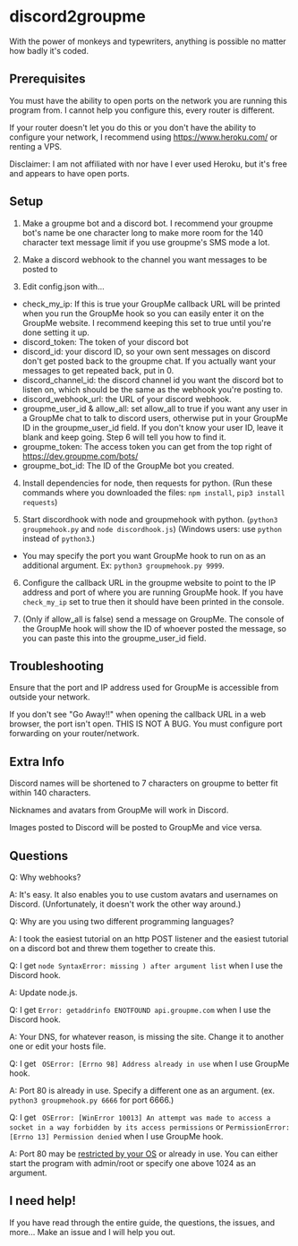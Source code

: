 # discord2groupme
With the power of monkeys and typewriters, anything is possible no matter how badly it's coded.

## Prerequisites
You must have the ability to open ports on the network you are running this program from. I cannot help you configure this, every router is different.

If your router doesn't let you do this or you don't have the ability to configure your network, I recommend using https://www.heroku.com/ or renting a VPS.

Disclaimer: I am not affiliated with nor have I ever used Heroku, but it's free and appears to have open ports.

## Setup
1. Make a groupme bot and a discord bot. I recommend your groupme bot's name be one character long to make more room for the 140 character text message limit if you use groupme's SMS mode a lot.

2. Make a discord webhook to the channel you want messages to be posted to

3. Edit config.json with...

- check_my_ip: If this is true your GroupMe callback URL will be printed when you run the GroupMe hook so you can easily enter it on the GroupMe website. I recommend keeping this set to true until you're done setting it up.
- discord_token: The token of your discord bot
- discord_id: your discord ID, so your own sent messages on discord don't get posted back to the groupme chat. If you actually want your messages to get repeated back, put in 0.
- discord_channel_id: the discord channel id you want the discord bot to listen on, which should be the same as the webhook you're posting to.
- discord_webhook_url: the URL of your discord webhook.
- groupme_user_id & allow_all: set allow_all to true if you want any user in a GroupMe chat to talk to discord users, otherwise put in your GroupMe ID in the groupme_user_id field. If you don't know your user ID, leave it blank and keep going. Step 6 will tell you how to find it.
- groupme_token: The access token you can get from the top right of https://dev.groupme.com/bots/
- groupme_bot_id: The ID of the GroupMe bot you created.

4. Install dependencies for node, then requests for python. (Run these commands where you downloaded the files: `npm install`, `pip3 install requests`)

5. Start discordhook with node and groupmehook with python. (`python3 groupmehook.py` and `node discordhook.js`) (Windows users: use `python` instead of `python3`.)
- You may specify the port you want GroupMe hook to run on as an additional argument. Ex: `python3 groupmehook.py 9999`.

6. Configure the callback URL in the groupme website to point to the IP address and port of where you are running GroupMe hook. If you have `check_my_ip` set to true then it should have been printed in the console.

7. (Only if allow_all is false) send a message on GroupMe. The console of the GroupMe hook will show the ID of whoever posted the message, so you can paste this into the groupme_user_id field.

## Troubleshooting

Ensure that the port and IP address used for GroupMe is accessible from outside your network.

If you don't see "Go Away!!" when opening the callback URL in a web browser, the port isn't open. THIS IS NOT A BUG. You must configure port forwarding on your router/network.

## Extra Info

Discord names will be shortened to 7 characters on groupme to better fit within 140 characters.

Nicknames and avatars from GroupMe will work in Discord.

Images posted to Discord will be posted to GroupMe and vice versa.

## Questions

Q: Why webhooks?

A: It's easy. It also enables you to use custom avatars and usernames on Discord. (Unfortunately, it doesn't work the other way around.)

Q: Why are you using two different programming languages?

A: I took the easiest tutorial on an http POST listener and the easiest tutorial on a discord bot and threw them together to create this.

Q: I get `node SyntaxError: missing ) after argument list` when I use the Discord hook.

A: Update node.js.

Q: I get `Error: getaddrinfo ENOTFOUND api.groupme.com` when I use the Discord hook.

A: Your DNS, for whatever reason, is missing the site. Change it to another one or edit your hosts file.

Q: I get ` OSError: [Errno 98] Address already in use` when I use GroupMe hook.

A: Port 80 is already in use. Specify a different one as an argument. (ex. `python3 groupmehook.py 6666` for port 6666.)

Q: I get ` OSError: [WinError 10013] An attempt was made to access a socket in a way forbidden by its access permissions` or `PermissionError: [Errno 13] Permission denied` when I use GroupMe hook.

A: Port 80 may be [restricted by your OS](https://unix.stackexchange.com/questions/16564/why-are-the-first-1024-ports-restricted-to-the-root-user-only) or already in use. You can either start the program with admin/root or specify one above 1024 as an argument.

## I need help!

If you have read through the entire guide, the questions, the issues, and more... Make an issue and I will help you out.
